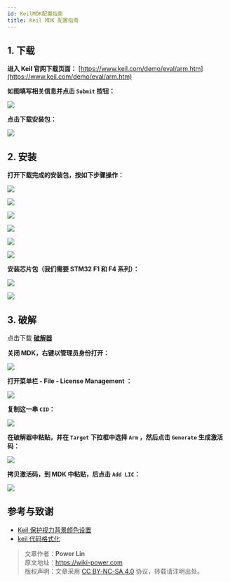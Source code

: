 ```yaml
---
id: KeilMDK配置指南
title: Keil MDK 配置指南
---
```


## 1. 下载

**进入 Keil 官网下载页面：** [https://www.keil.com/demo/eval/arm.htm](https://www.keil.com/demo/eval/arm.htm)

**如图填写相关信息并点击 `Submit` 按钮：**

![](https://wiki-media-1253965369.cos.ap-guangzhou.myqcloud.com/img/UTOOLS1564402348383.png)

**点击下载安装包：**

![](https://wiki-media-1253965369.cos.ap-guangzhou.myqcloud.com/img/UTOOLS1564402469518.png)

## 2. 安装

**打开下载完成的安装包，按如下步骤操作：**

![](https://wiki-media-1253965369.cos.ap-guangzhou.myqcloud.com/img/UTOOLS1564405005991.png)

![](https://wiki-media-1253965369.cos.ap-guangzhou.myqcloud.com/img/UTOOLS1564405034468.png)

![](https://wiki-media-1253965369.cos.ap-guangzhou.myqcloud.com/img/UTOOLS1564405123578.png)

![](https://wiki-media-1253965369.cos.ap-guangzhou.myqcloud.com/img/UTOOLS1564405166784.png)

![](https://wiki-media-1253965369.cos.ap-guangzhou.myqcloud.com/img/UTOOLS1564405201092.png)

![](https://wiki-media-1253965369.cos.ap-guangzhou.myqcloud.com/img/UTOOLS1564405260737.png)

**安装芯片包（我们需要 STM32 F1 和 F4 系列）：**

![](https://wiki-media-1253965369.cos.ap-guangzhou.myqcloud.com/img/UTOOLS1564405574756.png)

![](https://wiki-media-1253965369.cos.ap-guangzhou.myqcloud.com/img/UTOOLS1564405648731.png)

## 3. 破解

点击下载 [**破解器**](https://github.com/linyuxuanlin/File-host/blob/main/software/KEIL_Lic.exe)

**关闭 MDK，右键以管理员身份打开：**

![](https://wiki-media-1253965369.cos.ap-guangzhou.myqcloud.com/img/UTOOLS1564406135091.png)

**打开菜单栏 - File - License Management ：**

![](https://wiki-media-1253965369.cos.ap-guangzhou.myqcloud.com/img/UTOOLS1564406171844.png)

**复制这一串 `CID`：**

![](https://wiki-media-1253965369.cos.ap-guangzhou.myqcloud.com/img/UTOOLS1564406230209.png)

**在破解器中粘贴，并在 `Target` 下拉框中选择 `Arm` ，然后点击 `Generate` 生成激活码：**

![](https://wiki-media-1253965369.cos.ap-guangzhou.myqcloud.com/img/UTOOLS1564406292113.png)

**拷贝激活码，到 MDK 中粘贴，后点击 `Add LIC`：**

![](https://wiki-media-1253965369.cos.ap-guangzhou.myqcloud.com/img/UTOOLS1564406431978.png)



## 参考与致谢 

- [Keil 保护视力背景颜色设置](https://blog.csdn.net/w5862338/article/details/50984536)
- [keil 代码格式化](https://blog.csdn.net/sudaroot/article/details/88095269)



> 文章作者：**Power Lin**  
> 原文地址：<https://wiki-power.com>  
> 版权声明：文章采用 [CC BY-NC-SA 4.0](https://creativecommons.org/licenses/by/4.0/deed.zh) 协议，转载请注明出处。
